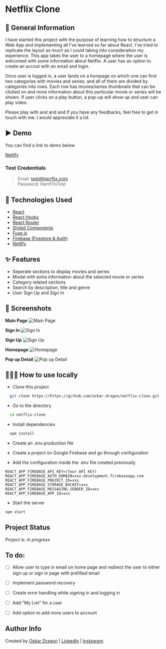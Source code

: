 # Netflix Clone

## 🎯 General Information
I have started this project with the purpose of learning how to structure a Web App and implementing all I've learned so far about React.
I've tried to replicate the layout as much as I could taking into consideration my experience. This app takes the user to a homepage
where the user is welcomed with some information about Netflix. A user has an option to create an accout with an email and login.

Once user is logged in, a user lands on a hompage on which one can find two categories with movies and series, and all of them are
divided by categories into rows. Each row has movies/series thumbnails that can be clicked on and more information about this particular
movie or series will be shown. If user clicks on a play button, a pop-up will show up and user can play video. 

Please play with and and and if you have any feedbacks, feel free to get in touch with me. I would appreciate it a lot.

## ▶️ Demo
You can find a link to demo below

[Netlify](https://herr-netflix.netlify.app)
### Test Credentials
 > Email: test@herrflix.com <br/>
 > Password: HerrFl1xTest
 
## 🚀 Technologies Used
- [React](https://reactjs.org/)
- [React Hooks](https://reactjs.org/docs/hooks-reference.html)
- [React Router](https://reactrouter.com/)
- [Styled Components](https://styled-components.com/)
- [Fuse.js](https://fusejs.io/)
- [Firebase (Firestore & Auth)](https://firebase.google.com/)
- [Netlify](https://netlify.com)

## ✨ Features
- Seperate sections to display movies and series
- Modal with extra information about the selected movie or series
- Category related sections
- Search by description, title and genre
- User Sign Up and Sign In

## 📸 Screenshots
**Main Page**
![Main Page](https://i.gyazo.com/478320ffd520799a74ce1440fa3c8e2c.jpg)

**Sign In**
![Sign In](https://i.gyazo.com/85801d061647b842de994effc9902fc4.jpg)

**Sign Up**
![Sign Up](https://i.gyazo.com/d1e11fc835d4abef3c018b1d048b00fc.jpg)

**Homepage**
![Homepage](https://i.gyazo.com/eaf302ded551394669ee601e3463e0e4.jpg)

**Pop up Detail**
![Pop up Detail](https://i.gyazo.com/b42c1888deb752a9b9a9e8021f0ee0c7.jpg)



## 👨🏻‍💻 How to use locally
- Clone this project
```bash
  git clone https://https://github.com/oskar-dragon/netflix-clone.git
```

- Go to the directory
```bash
  cd netflix-clone
```

- Install dependencies

```bash
  npm install
```

- Create an .env.production file

- Create a project on Google Firebase and go through configuration

- Add the configuration inside the .env file created previously

```
REACT_APP_FIREBASE_API_KEY=(Your API KEY)
REACT_APP_FIREBASE_AUTH_DOMAIN=xxx-development.firebaseapp.com
REACT_APP_FIREBASE_PROJECT_ID=xxx
REACT_APP_FIREBASE_STORAGE_BUCKET=xxx
REACT_APP_FIREBASE_MESSAGING_SENDER_ID=xxx
REACT_APP_FIREBASE_APP_ID=xxx
```

- Start the server
```bash
npm start
```

## Project Status
Project is: _in progress_


## To do:
- [ ]  Allow user to type in email on home page and redirect the user to either sign up or sign in page with prefilled email
- [ ]  Implement password recovery
- [ ]  Create error handling while signing in and logging in
- [ ]  Add "My List" for a user
- [ ]  Add option to add more users to account
 

## Author Info

Created by [Oskar Dragon](https://github.com/oskar-dragon) |
[LinkedIn](https://www.linkedin.com/in/oskar-dragon) |
[Instagram](https://www.instagram.com/skrdrgn___/)